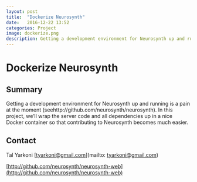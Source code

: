 ```yaml
---
layout: post
title:  "Dockerize Neurosynth"
date:   2016-12-22 13:52
categories: Project
image: dockerize.png
description: Getting a development environment for Neurosynth up and running is a pain at the moment (seehttp://github.com/neurosynth/neurosynth). 
---
```

# Dockerize Neurosynth

## Summary

Getting a development environment for Neurosynth up and running is a pain at the moment (seehttp://github.com/neurosynth/neurosynth). In this project, we’ll wrap the server code and all dependencies up in a nice Docker container so that contributing to Neurosynth becomes much easier.

## Contact
Tal Yarkoni
[tyarkoni@gmail.com](mailto: tyarkoni@gmail.com)

[http://github.com/neurosynth/neurosynth-web](http://github.com/neurosynth/neurosynth-web)
